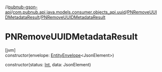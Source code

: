 //[pubnub-gson-api](../../../index.md)/[com.pubnub.api.java.models.consumer.objects_api.uuid](../index.md)/[PNRemoveUUIDMetadataResult](index.md)/[PNRemoveUUIDMetadataResult](-p-n-remove-u-u-i-d-metadata-result.md)

# PNRemoveUUIDMetadataResult

[jvm]\
constructor(envelope: [EntityEnvelope](../../com.pubnub.api.java.models.consumer.objects_api/-entity-envelope/index.md)&lt;JsonElement&gt;)

constructor(status: [Int](https://kotlinlang.org/api/latest/jvm/stdlib/kotlin/-int/index.html), data: JsonElement)
